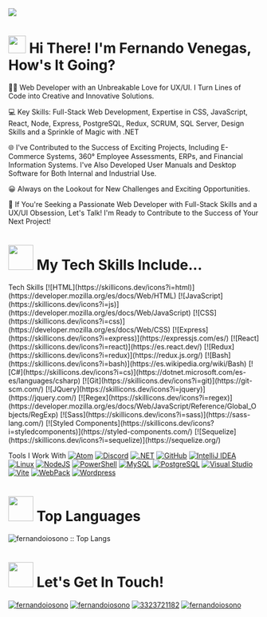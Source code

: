<img src="https://media.licdn.com/dms/image/D4E16AQGufC6Nq5JLNw/profile-displaybackgroundimage-shrink_350_1400/0/1698950293218?e=1714003200&v=beta&t=U2ir8pNGfBYd3mhYcFPUX5hotWWAHAekdO5m9vkhNCo">

<h1>
  <img src="https://media.giphy.com/media/hvRJCLFzcasrR4ia7z/giphy.gif" width="35">
  <b> Hi There! I'm Fernando Venegas, How's It Going? </b>  
</h1>

👨‍🚀 Web Developer with an Unbreakable Love for UX/UI. I Turn Lines of Code into Creative and Innovative Solutions.

💻 Key Skills: Full-Stack Web Development, Expertise in CSS, JavaScript, React, Node, Express, PostgreSQL, Redux, SCRUM, SQL Server, Design Skills and a Sprinkle of Magic with .NET

🌐 I've Contributed to the Success of Exciting Projects, Including E-Commerce Systems, 360° Employee Assessments, ERPs, and Financial Information Systems. I've Also Developed User Manuals and Desktop Software for Both Internal and Industrial Use.

😀 Always on the Lookout for New Challenges and Exciting Opportunities.

🚀 If You're Seeking a Passionate Web Developer with Full-Stack Skills and a UX/UI Obsession, Let's Talk! I'm Ready to Contribute to the Success of Your Next Project!

<h1>
  <img src="https://media4.giphy.com/media/zSp9sfDhBt5SExPlHa/giphy.gif" width="50">
  <b> My Tech Skills Include... </b>  
</h1>

<p align="left">
  Tech Skills
  [![HTML](https://skillicons.dev/icons?i=html)](https://developer.mozilla.org/es/docs/Web/HTML)
  [![JavaScript](https://skillicons.dev/icons?i=js)](https://developer.mozilla.org/es/docs/Web/JavaScript)
  [![CSS](https://skillicons.dev/icons?i=css)](https://developer.mozilla.org/es/docs/Web/CSS)
  [![Express](https://skillicons.dev/icons?i=express)](https://expressjs.com/es/)
  [![React](https://skillicons.dev/icons?i=react)](https://es.react.dev/)
  [![Redux](https://skillicons.dev/icons?i=redux)](https://redux.js.org/)
  [![Bash](https://skillicons.dev/icons?i=bash)](https://es.wikipedia.org/wiki/Bash)
  [![C#](https://skillicons.dev/icons?i=cs)](https://dotnet.microsoft.com/es-es/languages/csharp)
  [![Git](https://skillicons.dev/icons?i=git)](https://git-scm.com/)
  [![JQuery](https://skillicons.dev/icons?i=jquery)](https://jquery.com/)
  [![Regex](https://skillicons.dev/icons?i=regex)](https://developer.mozilla.org/es/docs/Web/JavaScript/Reference/Global_Objects/RegExp)
  [![Sass](https://skillicons.dev/icons?i=sass)](https://sass-lang.com/)
  [![Styled Components](https://skillicons.dev/icons?i=styledcomponents)](https://styled-components.com/)
  [![Sequelize](https://skillicons.dev/icons?i=sequelize)](https://sequelize.org/)
  
  Tools I Work With
  [![Atom](https://skillicons.dev/icons?i=atom)](https://atom-editor.cc/)
  [![Discord](https://skillicons.dev/icons?i=discord)](https://discord.com/)
  [![.NET](https://skillicons.dev/icons?i=dotnet)](https://dotnet.microsoft.com/es-es/)
  [![GitHub](https://skillicons.dev/icons?i=github)](https://github.com/)
  [![IntelliJ IDEA](https://skillicons.dev/icons?i=idea)](https://www.jetbrains.com/idea/)
  [![Linux](https://skillicons.dev/icons?i=linux)](https://www.linux.org/)
  [![NodeJS](https://skillicons.dev/icons?i=nodejs)](https://nodejs.org/en)
  [![PowerShell](https://skillicons.dev/icons?i=powershell)](https://learn.microsoft.com/es-es/powershell/)
  [![MySQL](https://skillicons.dev/icons?i=mysql)](https://www.mysql.com/)
  [![PostgreSQL](https://skillicons.dev/icons?i=postgres)](https://www.postgresql.org/)
  [![Visual Studio](https://skillicons.dev/icons?i=visualstudio)](https://visualstudio.microsoft.com/es/)
  [![Vite](https://skillicons.dev/icons?i=vite)](https://vitejs.dev/)
  [![WebPack](https://skillicons.dev/icons?i=webpack)](https://webpack.js.org/)
  [![Wordpress](https://skillicons.dev/icons?i=wordpress)](https://developer.wordpress.com/)
</p>

<h1>
  <img src="https://media2.giphy.com/media/min28ijNNEE0ZqcOno/giphy.gif" width="50">
  <b> Top Languages </b>  
</h1>

<p>
  <img src="https://github-readme-stats.vercel.app/api/top-langs/?username=fernandoiosono&langs_count=10&theme=tokyonight&layout=compact" alt="fernandoiosono :: Top Langs" />
</p>

<h1>
  <img src="https://media0.giphy.com/media/Q7j00ghLGb0CMl08gY/giphy.gif" width="50">
  <b> Let's Get In Touch! </b>  
</h1>

<p>
  <a href="https://linkedin.com/in/fernandoiosono" target="blank"><img align="center" src="https://img.shields.io/badge/LinkedIn-0077B5?style=for-the-badge&logo=linkedin&logoColor=white" alt="fernandoiosono" /></a>
  <a href = "mailto:fernandoiosono@gmail.com" target="blank"><img align="center" src="https://img.shields.io/badge/Gmail-D14836?style=for-the-badge&logo=gmail&logoColor=white" alt="fernandoiosono" /></a>
  <a href="https://wa.me/523323721182" target="blank"><img align="center" src="https://img.shields.io/badge/WhatsApp-25D366?style=for-the-badge&logo=whatsapp&logoColor=white" alt="3323721182" /></a>
  <a href = "https://github.com/fernandoiosono" target="blank"><img align="center" src="https://img.shields.io/badge/GitHub-100000?style=for-the-badge&logo=github&logoColor=white" alt="fernandoiosono" /></a>
</p>
